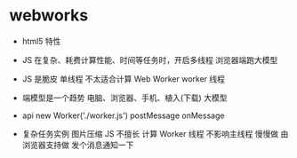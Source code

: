 # webworks

- html5 特性
- JS 在复杂、耗费计算性能、时间等任务时，开启多线程
    浏览器端跑大模型
- JS 是脆皮  单线程
    不太适合计算
    Web Worker  worker 线程
- 端模型是一个趋势
    电脑、浏览器、手机、植入(下载) 大模型

- api
    new Worker('./worker.js')
    postMessage
    onMessage

- 复杂任务实例  图片压缩
    JS 不擅长   计算
    Worker 线程 不影响主线程 慢慢做 由浏览器支持做 发个消息通知一下